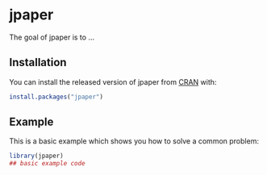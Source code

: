 
# jpaper

<!-- badges: start -->
<!-- badges: end -->

The goal of jpaper is to ...

## Installation

You can install the released version of jpaper from [CRAN](https://CRAN.R-project.org) with:

``` r
install.packages("jpaper")
```

## Example

This is a basic example which shows you how to solve a common problem:

``` r
library(jpaper)
## basic example code
```

